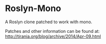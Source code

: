 Roslyn-Mono
===========

A Roslyn clone patched to work with mono.

Patches and other information can be found at:
http://tirania.org/blog/archive/2014/Apr-09.html
